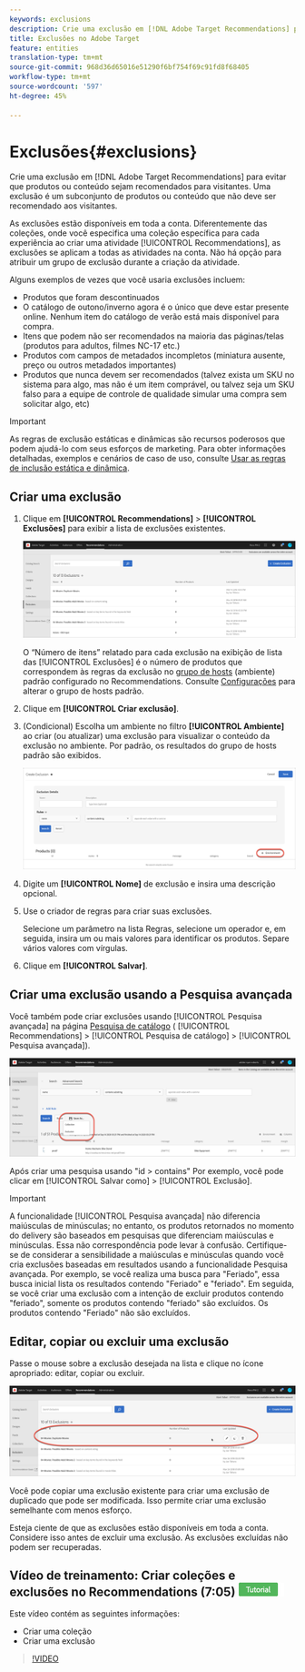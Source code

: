 ```yaml
---
keywords: exclusions
description: Crie uma exclusão em [!DNL Adobe Target Recommendations] para impedir que produtos ou conteúdo sejam recomendados para visitantes.
title: Exclusões no Adobe Target
feature: entities
translation-type: tm+mt
source-git-commit: 968d36d65016e51290f6bf754f69c91fd8f68405
workflow-type: tm+mt
source-wordcount: '597'
ht-degree: 45%

---
```



# Exclusões{#exclusions}

Crie uma exclusão em [!DNL Adobe Target Recommendations] para evitar que produtos ou conteúdo sejam recomendados para visitantes. Uma exclusão é um subconjunto de produtos ou conteúdo que não deve ser recomendado aos visitantes.

As exclusões estão disponíveis em toda a conta. Diferentemente das coleções, onde você especifica uma coleção específica para cada experiência ao criar uma atividade [!UICONTROL Recommendations], as exclusões se aplicam a todas as atividades na conta. Não há opção para atribuir um grupo de exclusão durante a criação da atividade.

Alguns exemplos de vezes que você usaria exclusões incluem:

* Produtos que foram descontinuados
* O catálogo de outono/inverno agora é o único que deve estar presente online. Nenhum item do catálogo de verão está mais disponível para compra.
* Itens que podem não ser recomendados na maioria das páginas/telas (produtos para adultos, filmes NC-17 etc.)
* Produtos com campos de metadados incompletos (miniatura ausente, preço ou outros metadados importantes)
* Produtos que nunca devem ser recomendados (talvez exista um SKU no sistema para algo, mas não é um item comprável, ou talvez seja um SKU falso para a equipe de controle de qualidade simular uma compra sem solicitar algo, etc)

>[!IMPORTANT]
>
>As regras de exclusão estáticas e dinâmicas são recursos poderosos que podem ajudá-lo com seus esforços de marketing. Para obter informações detalhadas, exemplos e cenários de caso de uso, consulte [Usar as regras de inclusão estática e dinâmica](/help/c-recommendations/c-algorithms/use-dynamic-and-static-inclusion-rules.md#concept_4CB5C0FA705D4E449BD0B37B3D987F9F).

## Criar uma exclusão

1. Clique em **[!UICONTROL Recommendations]** > **[!UICONTROL Exclusões]** para exibir a lista de exclusões existentes.

   ![](assets/exclusions_list.png)

   O “Número de itens” relatado para cada exclusão na exibição de lista das [!UICONTROL Exclusões] é o número de produtos que correspondem às regras da exclusão no [grupo de hosts](/help/administrating-target/hosts.md) (ambiente) padrão configurado no Recommendations. Consulte [Configurações](/help/c-recommendations/plan-implement.md#concept_C1E1E2351413468692D6C21145EF0B84) para alterar o grupo de hosts padrão.

1. Clique em **[!UICONTROL Criar exclusão]**.

1. (Condicional) Escolha um ambiente no filtro **[!UICONTROL Ambiente]** ao criar (ou atualizar) uma exclusão para visualizar o conteúdo da exclusão no ambiente. Por padrão, os resultados do grupo de hosts padrão são exibidos.

   ![Criar exclusão](/help/c-recommendations/c-products/assets/CreateExclusion.png)

1. Digite um **[!UICONTROL Nome]** de exclusão e insira uma descrição opcional.

1. Use o criador de regras para criar suas exclusões.

   Selecione um parâmetro na lista Regras, selecione um operador e, em seguida, insira um ou mais valores para identificar os produtos. Separe vários valores com vírgulas.

1. Clique em **[!UICONTROL Salvar]**.

## Criar uma exclusão usando a Pesquisa avançada

Você também pode criar exclusões usando [!UICONTROL Pesquisa avançada] na página [Pesquisa de catálogo](/help/c-recommendations/c-products/catalog-search.md#save-as) ( [!UICONTROL Recommendations] > [!UICONTROL Pesquisa de catálogo] > [!UICONTROL Pesquisa avançada]).

![Caixa de diálogo Salvar como](/help/c-recommendations/c-products/assets/save-as.png)

Após criar uma pesquisa usando &quot;id > contains&quot; Por exemplo, você pode clicar em [!UICONTROL Salvar como] > [!UICONTROL Exclusão].

>[!IMPORTANT]
>
>A funcionalidade [!UICONTROL Pesquisa avançada] não diferencia maiúsculas de minúsculas; no entanto, os produtos retornados no momento do delivery são baseados em pesquisas que diferenciam maiúsculas e minúsculas. Essa não correspondência pode levar à confusão. Certifique-se de considerar a sensibilidade a maiúsculas e minúsculas quando você cria exclusões baseadas em resultados usando a funcionalidade Pesquisa avançada. Por exemplo, se você realiza uma busca para &quot;Feriado&quot;, essa busca inicial lista os resultados contendo &quot;Feriado&quot; e &quot;feriado&quot;. Em seguida, se você criar uma exclusão com a intenção de excluir produtos contendo &quot;feriado&quot;, somente os produtos contendo &quot;feriado&quot; são excluídos. Os produtos contendo &quot;Feriado&quot; não são excluídos.

## Editar, copiar ou excluir uma exclusão

Passe o mouse sobre a exclusão desejada na lista e clique no ícone apropriado: editar, copiar ou excluir.

![Ícones de flutuação para uma exclusão](/help/c-recommendations/c-products/assets/hover-exclusions.png)

Você pode copiar uma exclusão existente para criar uma exclusão de duplicado que pode ser modificada. Isso permite criar uma exclusão semelhante com menos esforço.

Esteja ciente de que as exclusões estão disponíveis em toda a conta. Considere isso antes de excluir uma exclusão. As exclusões excluídas não podem ser recuperadas.

## Vídeo de treinamento: Criar coleções e exclusões no Recommendations (7:05) ![Etiqueta do tutorial](/help/assets/tutorial.png)

Este vídeo contém as seguintes informações:

* Criar uma coleção
* Criar uma exclusão

>[!VIDEO](https://video.tv.adobe.com/v/27689)